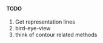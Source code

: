 
#### TODO

  1. Get representation lines
  2. bird-eye-view
  3. think of contour related methods 
